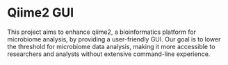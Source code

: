 # Qiime2 GUI

This project aims to enhance qiime2, a bioinformatics platform for microbiome analysis, by providing a user-friendly GUI. Our goal is to lower the threshold for microbiome data analysis, making it more accessible to researchers and analysts without extensive command-line experience.